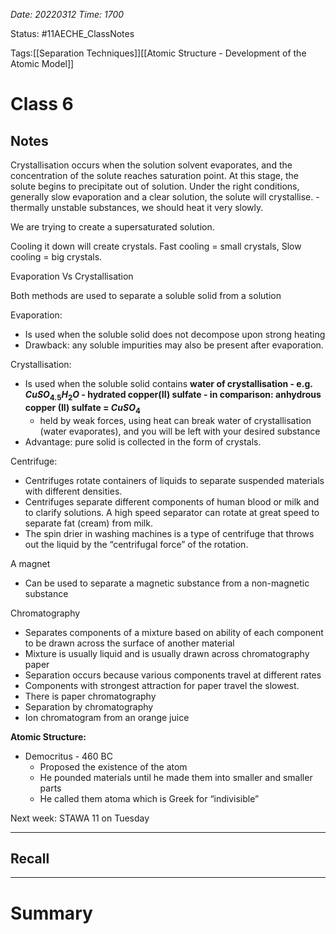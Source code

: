 *Date: 20220312 Time: 1700*


Status: #11AECHE_ClassNotes

Tags:[[Separation Techniques]][[Atomic Structure - Development of the Atomic Model]]


# Class 6


## Notes
Crystallisation occurs when the solution solvent evaporates, and the concentration of the solute reaches saturation point. At this stage, the solute begins to precipitate out of solution. Under the right conditions, generally slow evaporation and a clear solution, the solute will crystallise. - thermally unstable substances, we should heat it very slowly.

We are trying to create a supersaturated solution.

Cooling it down will create crystals. Fast cooling = small crystals, Slow cooling = big crystals.

Evaporation Vs Crystallisation

Both methods are used to separate a soluble solid from a solution

Evaporation:

-   Is used when the soluble solid does not decompose upon strong heating
-   Drawback: any soluble impurities may also be present after evaporation.

Crystallisation:

-   Is used when the soluble solid contains **water of crystallisation - e.g. $CuSO_4.5H_2O$ - hydrated copper(II) sulfate - in comparison: anhydrous copper (II) sulfate = $CuSO_4$**
    -   held by weak forces, using heat can break water of crystallisation (water evaporates), and you will be left with your desired substance
-   Advantage: pure solid is collected in the form of crystals.

Centrifuge:

-   Centrifuges rotate containers of liquids to separate suspended materials with different densities.
-   Centrifuges separate different components of human blood or milk and to clarify solutions. A high speed separator can rotate at great speed to separate fat (cream) from milk.
-   The spin drier in washing machines is a type of centrifuge that throws out the liquid by the “centrifugal force” of the rotation.

A magnet

-   Can be used to separate a magnetic substance from a non-magnetic substance

Chromatography

-   Separates components of a mixture based on ability of each component to be drawn across the surface of another material
-   Mixture is usually liquid and is usually drawn across chromatography paper
-   Separation occurs because various components travel at different rates
-   Components with strongest attraction for paper travel the slowest.
-   There is paper chromatography
-   Separation by chromatography
-   Ion chromatogram from an orange juice

**Atomic Structure:**

-   Democritus - 460 BC
    -   Proposed the existence of the atom
    -   He pounded materials until he made them into smaller and smaller parts
    -   He called them atoma which is Greek for “indivisible”

Next week: STAWA 11 on Tuesday





---
## Recall








---

# Summary
